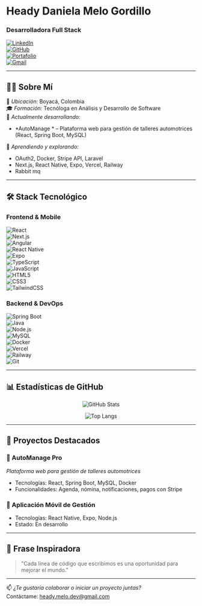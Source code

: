# Heady Daniela Melo Gordillo  
### Desarrolladora Full Stack  

[![LinkedIn](https://img.shields.io/badge/LinkedIn-0A66C2?style=for-the-badge&logo=linkedin&logoColor=white)](https://www.linkedin.com/in/heady-daniela-melo-gordillo-381855363/)  
[![GitHub](https://img.shields.io/badge/GitHub-181717?style=for-the-badge&logo=github&logoColor=white)](https://github.com/headydaniela)  
[![Portafolio](https://img.shields.io/badge/Portafolio-FF5722?style=for-the-badge&logo=google-chrome&logoColor=white)](https://tu-portafolio.com)  
[![Gmail](https://img.shields.io/badge/Gmail-EA4335?style=for-the-badge&logo=gmail&logoColor=white)](mailto:heady.melo.dev@gmail.com)  

---

## 👩‍💻 Sobre Mí

📍 *Ubicación:* Boyacá, Colombia  
🎓 *Formación:* Tecnóloga en Análisis y Desarrollo de Software  
🚀 *Actualmente desarrollando:*  
- *AutoManage * – Plataforma web para gestión de talleres automotrices (React, Spring Boot, MySQL)

🧠 *Aprendiendo y explorando:*  
- OAuth2, Docker, Stripe API, Laravel  
- Next.js, React Native, Expo, Vercel, Railway
- Rabbit mq

---

## 🛠 Stack Tecnológico

### Frontend & Mobile  
![React](https://img.shields.io/badge/React-61DAFB?style=flat-square&logo=react&logoColor=black)  
![Next.js](https://img.shields.io/badge/Next.js-000000?style=flat-square&logo=next.js&logoColor=white)  
![Angular](https://img.shields.io/badge/Angular-DD0031?style=flat-square&logo=angular&logoColor=white)  
![React Native](https://img.shields.io/badge/React_Native-61DAFB?style=flat-square&logo=react&logoColor=black)  
![Expo](https://img.shields.io/badge/Expo-000020?style=flat-square&logo=expo&logoColor=white)  
![TypeScript](https://img.shields.io/badge/TypeScript-3178C6?style=flat-square&logo=typescript&logoColor=white)  
![JavaScript](https://img.shields.io/badge/JavaScript-F7DF1E?style=flat-square&logo=javascript&logoColor=black)  
![HTML5](https://img.shields.io/badge/HTML5-E34F26?style=flat-square&logo=html5&logoColor=white)  
![CSS3](https://img.shields.io/badge/CSS3-1572B6?style=flat-square&logo=css3&logoColor=white)  
![TailwindCSS](https://img.shields.io/badge/TailwindCSS-06B6D4?style=flat-square&logo=tailwind-css&logoColor=white)  

### Backend & DevOps  
![Spring Boot](https://img.shields.io/badge/Spring_Boot-6DB33F?style=flat-square&logo=spring-boot&logoColor=white)  
![Java](https://img.shields.io/badge/Java-007396?style=flat-square&logo=java&logoColor=white)  
![Node.js](https://img.shields.io/badge/Node.js-339933?style=flat-square&logo=node.js&logoColor=white)  
![MySQL](https://img.shields.io/badge/MySQL-4479A1?style=flat-square&logo=mysql&logoColor=white)  
![Docker](https://img.shields.io/badge/Docker-2496ED?style=flat-square&logo=docker&logoColor=white)  
![Vercel](https://img.shields.io/badge/Vercel-000000?style=flat-square&logo=vercel&logoColor=white)  
![Railway](https://img.shields.io/badge/Railway-0B0D0E?style=flat-square&logo=railway&logoColor=white)  
![Git](https://img.shields.io/badge/Git-F05032?style=flat-square&logo=git&logoColor=white)  

---

## 📊 Estadísticas de GitHub

<p align="center">
  <img src="https://github-readme-stats.vercel.app/api?username=dmeloH&show_icons=true&theme=radical&count_private=true" alt="GitHub Stats" />
</p>
<p align="center">
  <img src="https://github-readme-stats.vercel.app/api/top-langs/?username=dmeloH&layout=compact&theme=radical" alt="Top Langs" />
</p>

---

## 🚀 Proyectos Destacados

### 🔧 AutoManage Pro  
*Plataforma web para gestión de talleres automotrices*  
- Tecnologías: React, Spring Boot, MySQL, Docker  
- Funcionalidades: Agenda, nómina, notificaciones, pagos con Stripe  

### 📱 Aplicación Móvil de Gestión  
- Tecnologías: React Native, Expo, Node.js  
- Estado: En desarrollo  

---

## 📌 Frase Inspiradora  

> "Cada línea de código que escribimos es una oportunidad para mejorar el mundo."

---

📫 *¿Te gustaría colaborar o iniciar un proyecto juntas?*  
Contáctame: [heady.melo.dev@gmail.com](mailto:heady.melo.dev@gmail.com)
